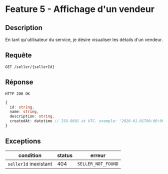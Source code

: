 # Feature 5 - Affichage d'un vendeur

## Description

En tant qu'utilisateur du service, je désire visualiser les détails d'un vendeur.

## Requête

`GET /seller/{sellerId}`

## Réponse

`HTTP 200 OK`

```ts
{
  id: string,
  name: string,
  description: string,
  createdAt: datetime // ISO-8601 at UTC. exemple: "2020-01-01T00:00:00Z"
}
```

## Exceptions

| condition             | status | erreur             |
| --------------------- | ------ | ------------------ |
| `sellerId` inexistant | 404    | `SELLER_NOT_FOUND` |
